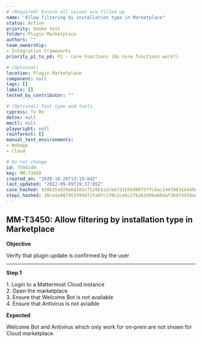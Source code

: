 ```yaml
---
# (Required) Ensure all values are filled up
name: "Allow filtering by installation type in Marketplace"
status: Active
priority: Smoke test
folder: Plugin Marketplace
authors: ""
team_ownership: 
- Integration Frameworks
priority_p1_to_p4: P2 - Core Functions (Do core functions work?)

# (Optional)
location: Plugin Marketplace
component: null
tags: []
labels: []
tested_by_contributor: ""

# (Optional) Test type and tools
cypress: To Do
detox: null
mmctl: null
playwright: null
rainforest: []
manual_test_environments: 
- Webapp
- Cloud

# Do not change
id: 7594149
key: MM-T3450
created_on: "2020-10-26T13:19:04Z"
last_updated: "2022-09-09T19:37:05Z"
case_hashed: 920b35a929e6d101c7520b1a2cb4731b56d00f37fc8ac14478631b449a9a8dee41dc8ffeaa0e58950b6bc40f32641f21
steps_hashed: 30ce4a987453f84471fa9fc170c2ce6c276263d99ab6daf3bdf4d34ad1809f5c270782fc347eeb9b361a8fc759662be9
---
```


<!-- (Auto-generated) Based on frontmatter's "key" and "name" -->

## MM-T3450: Allow filtering by installation type in Marketplace

**Objective**

Verify that plugin update is confirmed by the user

---

**Step 1**

1\. Login to a Mattermost Cloud instance\
2\. Open the marketplace\
3\. Ensure that Welcome Bot is not available\
4\. Ensure that Antivirus is not avialble

**Expected**

Welcome Bot and Antivirus which only work for on-prem are not shown for Cloud marketplace.
